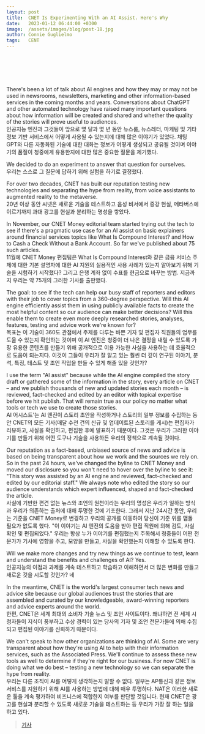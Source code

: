 ```yaml
---
layout: post
title:  CNET Is Experimenting With an AI Assist. Here's Why
date:   2023-01-12 06:44:00 +0300
image:  /assets/images/blog/post-18.jpg
author: Connie Guglielmo 
tags:   CENT
---
```

<br><br><br><br>


There's been a lot of talk about AI engines and how they may or may not be used in newsrooms, newsletters, marketing and other information-based services in the coming months and years. Conversations about ChatGPT and other automated technology have raised many important questions about how information will be created and shared and whether the quality of the stories will prove useful to audiences.
<br>
인공지능 엔진과 그것들이 앞으로 몇 달과 몇 년 동안 뉴스룸, 뉴스레터, 마케팅 및 기타 정보 기반 서비스에서 어떻게 사용될 수 있는지에 대해 많은 이야기가 있었다. 채팅 GPT와 다른 자동화된 기술에 대한 대화는 정보가 어떻게 생성되고 공유될 것이며 이야기의 품질이 청중에게 유용한지에 대한 많은 중요한 질문을 제기했다.

We decided to do an experiment to answer that question for ourselves.
<br>
우리는 스스로 그 질문에 답하기 위해 실험을 하기로 결정했다.

For over two decades, CNET has built our reputation testing new technologies and separating the hype from reality, from voice assistants to augmented reality to the metaverse.
<br>
20년 이상 동안 씨넷은 새로운 기술을 테스트하고 음성 비서에서 증강 현실, 메타버스에 이르기까지 과대 광고를 현실과 분리하는 명성을 쌓았다.

In November, our CNET Money editorial team started trying out the tech to see if there's a pragmatic use case for an AI assist on basic explainers around financial services topics like What Is Compound Interest? and How to Cash a Check Without a Bank Account. So far we've published about 75 such articles.
<br>
11월에 CNET Money 편집팀은 What Is Compound Interest와 같은 금융 서비스 주제에 대한 기본 설명자에 대한 AI 지원의 실용적인 사용 사례가 있는지 알아보기 위해 기술을 시험하기 시작했다? 그리고 은행 계좌 없이 수표를 현금으로 바꾸는 방법. 지금까지 우리는 약 75개의 그러한 기사를 출판했다.

The goal: to see if the tech can help our busy staff of reporters and editors with their job to cover topics from a 360-degree perspective. Will this AI engine efficiently assist them in using publicly available facts to create the most helpful content so our audience can make better decisions? Will this enable them to create even more deeply researched stories, analyses, features, testing and advice work we're known for? 
<br>
목표는 이 기술이 360도 관점에서 주제를 다루는 바쁜 기자 및 편집자 직원들의 업무를 도울 수 있는지 확인하는 것이며 이 AI 엔진은 청중이 더 나은 결정을 내릴 수 있도록 가장 유용한 콘텐츠를 만들기 위해 공개적으로 이용 가능한 사실을 사용하는 데 효율적으로 도움이 되는지다. 이것이 그들이 우리가 잘 알고 있는 훨씬 더 깊이 연구된 이야기, 분석, 특징, 테스트 및 조언 작업을 만들 수 있게 해줄 있을 것인가?

I use the term "AI assist" because while the AI engine compiled the story draft or gathered some of the information in the story, every article on CNET – and we publish thousands of new and updated stories each month – is reviewed, fact-checked and edited by an editor with topical expertise before we hit publish. That will remain true as our policy no matter what tools or tech we use to create those stories. 
<br>
AI 어시스트'는 AI 엔진이 스토리 초안을 작성하거나 스토리의 일부 정보를 수집하는 동안 CNET의 모든 기사(매달 수천 건의 신규 및 업데이트된 스토리를 게시)는 편집자가 리뷰하고, 사실을 확인하고, 편집한 후에 발표하기 때문이다. 그것은 우리가 그러한 이야기를 만들기 위해 어떤 도구나 기술을 사용하든 우리의 정책으로 계속될 것이다.

Our reputation as a fact-based, unbiased source of news and advice is based on being transparent about how we work and the sources we rely on. So in the past 24 hours, we've changed the byline to CNET Money and moved our disclosure so you won't need to hover over the byline to see it: "This story was assisted by an AI engine and reviewed, fact-checked and edited by our editorial staff." We always note who edited the story so our audience understands which expert influenced, shaped and fact-checked the article.
<br>
사실에 기반한 편견 없는 뉴스와 조언의 원천이라는 우리의 명성은 우리가 일하는 방식과 우리가 의존하는 출처에 대해 투명한 것에 기초한다. 그래서 지난 24시간 동안, 우리는 기준을 CNET Money로 변경하고 우리의 공개를 이동하여 당신이 기준 위를 맴돌 필요가 없도록 했다. "이 이야기는 AI 엔진의 도움을 받아 편집 직원에 의해 검토, 사실 확인 및 편집되었다." 우리는 항상 누가 이야기를 편집했는지 주목해서 청중들이 어떤 전문가가 기사에 영향을 주고, 모양을 만들고, 사실을 확인했는지 이해할 수 있도록 한다.

Will we make more changes and try new things as we continue to test, learn and understand the benefits and challenges of AI? Yes. 
<br>
인공지능의 이점과 과제를 계속 테스트하고 학습하고 이해하면서 더 많은 변화를 만들고 새로운 것을 시도할 것인가? 네

In the meantime, CNET is the world's largest consumer tech news and advice site because our global audiences trust the stories that are assembled and curated by our knowledgeable, award-winning reporters and advice experts around the world. 
<br>
한편, CNET은 세계 최대의 소비자 기술 뉴스 및 조언 사이트이다. 왜냐하면 전 세계 시청자들이 지식이 풍부하고 수상 경력이 있는 당사의 기자 및 조언 전문가들에 의해 수집되고 편집된 이야기를 신뢰하기 때문이다.

We can't speak to how other organizations are thinking of AI. Some are very transparent about how they're using AI to help with their information services, such as the Associated Press. We'll continue to assess these new tools as well to determine if they're right for our business. For now CNET is doing what we do best – testing a new technology so we can separate the hype from reality.
<br>
우리는 다른 조직이 AI를 어떻게 생각하는지 말할 수 없다. 일부는 AP통신과 같은 정보 서비스를 지원하기 위해 AI를 사용하는 방법에 대해 매우 투명하다. NAT은 이러한 새로운 툴을 계속 평가하여 비즈니스에 적합한지 여부를 판단할 것입니다. 현재 CNET은 광고를 현실과 분리할 수 있도록 새로운 기술을 테스트하는 등 우리가 가장 잘 하는 일을 하고 있다.

> <a href="https://www.cnet.com/tech/cnet-is-experimenting-with-an-ai-assist-heres-why/">기사</a>

